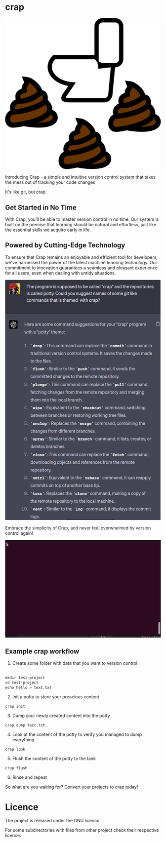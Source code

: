 # crap

![Crap logo](logo.svg)

Introducing Crap - a simple and intuitive version control system that takes the
mess out of tracking your code changes

It's like git, but crap.

## Get Started in No Time
With Crap, you'll be able to master version control in no time.
Our system is built on the premise that learning should be natural
and effortless, just like the essential skills we acquire early in life.

## Powered by Cutting-Edge Technology
To ensure that Crap remains an enjoyable and efficient tool for
developers, we've harnessed the power of the latest machine learning
technology. Our commitment to innovation guarantees a seamless and pleasant 
experience for all users, even when dealing with untidy situations.

![](high-tech-programming.png)

Embrace the simplicity of Crap, and never feel overwhelmed by version control again!

![](usage.gif)

## Example crap workflow

1. Create some folder with data that you want to version control

```

mkdir test-project
cd test-project
echo hello > text.txt

```


2. Init a potty to store your preacious content

```
crap init
```

3. Dump your newly created content into the potty

```
crap dump text.txt
```

4. Look at the content of the potty to verify you managed to dump everything

```
crap look
```

5. Flush the content of the potty to the tank

```
crap flush
```

6. Rinse and repeat



So what are you waiting for? Convert your projects to crap today!


# Licence
The project is released under the GNU licence.

For some subdirectories with files from other project check their respective licence.
